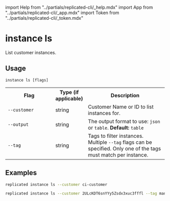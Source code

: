 import Help from "../partials/replicated-cli/_help.mdx"
import App from "../partials/replicated-cli/_app.mdx"
import Token from "../partials/replicated-cli/_token.mdx"

# instance ls

List customer instances.

## Usage

```
instance ls [flags]
```

<table>
  <tr>
    <th width="30%">Flag</th>
    <th width="20%">Type (if applicable)</th>
    <th width="50%">Description</th>
  </tr>
  <App/>
  <tr>
    <td><code>--customer</code></td>
    <td>string</td>
    <td>Customer Name or ID to list instances for.</td>
  </tr>
  <Help/>
  <tr>
    <td><code>--output</code></td>
    <td>string</td>
    <td>The output format to use: <code>json</code> or <code>table</code>. <strong>Default:</strong> <code>table</code></td>
  </tr>
  <tr>
    <td><code>--tag</code></td>
    <td>string</td>
    <td>Tags to filter instances. Multiple <code>--tag</code> flags can be specified. Only one of the tags must match per instance.</td>
  </tr>
  <Token/>
</table>

## Examples

```bash
replicated instance ls --customer ci-customer
```

```bash
replicated instance ls --customer 2ULcKDT6snYYy5Zsdx3xuc3fffl --tag manager=joe --tag role=support
```
